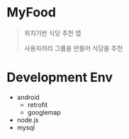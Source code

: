 # MyFood

> 위치기반 식당 추천 앱
>
> 사용자끼리 그룹을 만들어 식당을 추천



# Development Env

* android
  * retrofit
  * googlemap
* node.js
* mysql



